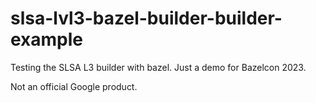 # slsa-lvl3-bazel-builder-builder-example
Testing the SLSA L3 builder with bazel. Just a demo for Bazelcon 2023. 

Not an official Google product.
